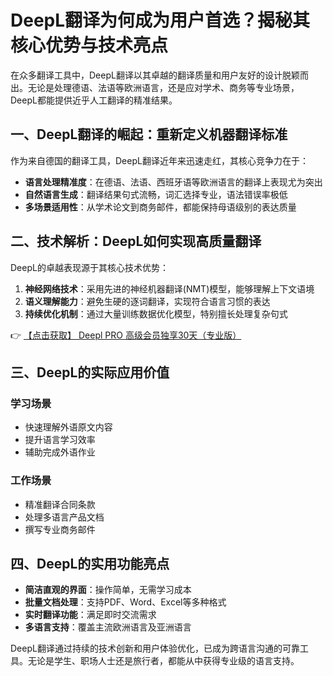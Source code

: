 # DeepL翻译为何成为用户首选？揭秘其核心优势与技术亮点

在众多翻译工具中，DeepL翻译以其卓越的翻译质量和用户友好的设计脱颖而出。无论是处理德语、法语等欧洲语言，还是应对学术、商务等专业场景，DeepL都能提供近乎人工翻译的精准结果。

## 一、DeepL翻译的崛起：重新定义机器翻译标准

作为来自德国的翻译工具，DeepL翻译近年来迅速走红，其核心竞争力在于：

- **语言处理精准度**：在德语、法语、西班牙语等欧洲语言的翻译上表现尤为突出
- **自然语言生成**：翻译结果句式流畅，词汇选择专业，语法错误率极低
- **多场景适用性**：从学术论文到商务邮件，都能保持母语级别的表达质量

## 二、技术解析：DeepL如何实现高质量翻译

DeepL的卓越表现源于其核心技术优势：

1. **神经网络技术**：采用先进的神经机器翻译(NMT)模型，能够理解上下文语境
2. **语义理解能力**：避免生硬的逐词翻译，实现符合语言习惯的表达
3. **持续优化机制**：通过大量训练数据优化模型，特别擅长处理复杂句式

👉 [【点击获取】 Deepl PRO 高级会员独享30天（专业版） ](https://bit.ly/DEepl)

## 三、DeepL的实际应用价值

### 学习场景
- 快速理解外语原文内容
- 提升语言学习效率
- 辅助完成外语作业

### 工作场景
- 精准翻译合同条款
- 处理多语言产品文档
- 撰写专业商务邮件

## 四、DeepL的实用功能亮点

- **简洁直观的界面**：操作简单，无需学习成本
- **批量文档处理**：支持PDF、Word、Excel等多种格式
- **实时翻译功能**：满足即时交流需求
- **多语言支持**：覆盖主流欧洲语言及亚洲语言

DeepL翻译通过持续的技术创新和用户体验优化，已成为跨语言沟通的可靠工具。无论是学生、职场人士还是旅行者，都能从中获得专业级的语言支持。